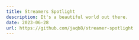 ```yaml
---
title: Streamers Spotlight
description: It's a beautiful world out there.
date: 2023-06-28
url: https://github.com/jaqb8/streamer-spotlight
---
```

